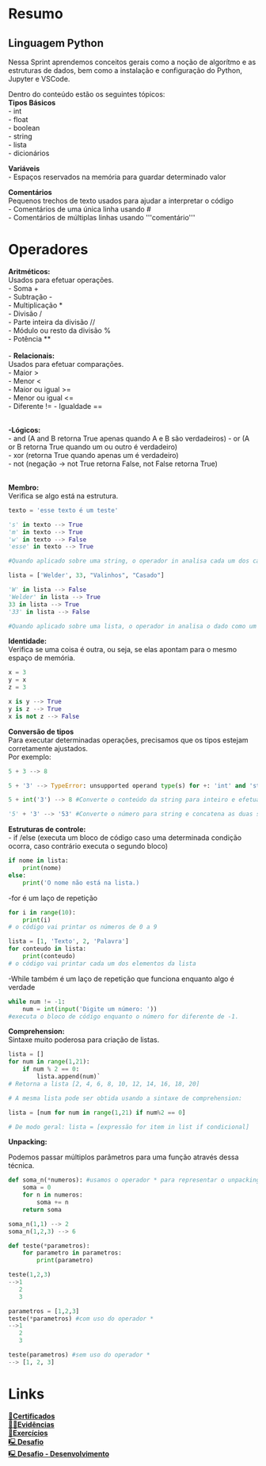 # Resumo

## **Linguagem Python**  
Nessa Sprint aprendemos conceitos gerais como a noção de algorítmo e as estruturas de dados, bem como a instalação e configuração do Python, Jupyter e VSCode.

Dentro do conteúdo estão os seguintes tópicos:  
**Tipos Básicos**  
    - int  
    - float  
    - boolean  
    - string  
    - lista  
    - dicionários    

**Variáveis**  
    - Espaços reservados na memória para guardar determinado valor  

**Comentários**  
Pequenos trechos de texto usados para ajudar a interpretar o código  
    - Comentários de uma única linha usando #  
    - Comentários de múltiplas linhas usando '''comentário'''  

# **Operadores**  
**Aritméticos:**  
    Usados para efetuar operações.  
    - Soma +  
    - Subtração -  
    - Multiplicação *  
    - Divisão /  
    - Parte inteira da divisão //  
    - Módulo ou resto da divisão %  
    - Potência **  
    <br>- **Relacionais:**  
    Usados para efetuar comparações.    
    - Maior >  
    - Menor <  
    - Maior ou igual >=  
    - Menor ou igual <=  
    - Diferente != 
    - Igualdade ==  

<br>**-Lógicos:**  
    - and (A and B retorna True apenas quando A e B são verdadeiros)
    - or (A or B retorna True quando um ou outro é verdadeiro)  
    - xor (retorna True quando apenas um é verdadeiro)  
    - not (negação -> not True retorna False, not False retorna True)  

<br>**Membro:**  
    Verifica se algo está na estrutura.

```python
texto = 'esse texto é um teste'

's' in texto --> True
'm' in texto --> True
'w' in texto --> False
'esse' in texto --> True

#Quando aplicado sobre uma string, o operador in analisa cada um dos caracteres.

lista = ['Welder', 33, "Valinhos", "Casado"]

'W' in lista --> False
'Welder' in lista --> True
33 in lista --> True
'33' in lista --> False

#Quando aplicado sobre uma lista, o operador in analisa o dado como um todo para uma dada posição. 
``` 

**Identidade:**  
    Verifica se uma coisa é outra, ou seja, se elas apontam para o mesmo espaço de memória.
``` python
x = 3
y = x
z = 3

x is y --> True
y is z --> True
x is not z --> False
```  
**Conversão de tipos**  
Para executar determinadas operações, precisamos que os tipos estejam corretamente ajustados.  
Por exemplo:

```python
5 + 3 --> 8

5 + '3' --> TypeError: unsupported operand type(s) for +: 'int' and 'str'

5 + int('3') --> 8 #Converte o conteúdo da string para inteiro e efetua a soma

'5' + '3' --> '53' #Converte o número para string e concatena as duas strings
```

**Estruturas de controle:**  
    - if /else (executa um bloco de código caso uma determinada condição ocorra, caso contrário executa o segundo bloco)

```python
if nome in lista: 
    print(nome)
else:
    print('O nome não está na lista.)
```
-for é um laço de repetição
```python
for i in range(10):
    print(i)
# o código vai printar os números de 0 a 9

lista = [1, 'Texto', 2, 'Palavra']
for conteudo in lista:
    print(conteudo)
# o código vai printar cada um dos elementos da lista 
```
-While também é um laço de repetição que funciona enquanto algo é verdade
```python
while num != -1:
    num = int(input('Digite um número: '))
#executa o bloco de código enquanto o número for diferente de -1.
```
**Comprehension:**  
Sintaxe muito poderosa para criação de listas.
```python
lista = []
for num in range(1,21):
    if num % 2 == 0:
        lista.append(num)`
# Retorna a lista [2, 4, 6, 8, 10, 12, 14, 16, 18, 20]

# A mesma lista pode ser obtida usando a sintaxe de comprehension:

lista = [num for num in range(1,21) if num%2 == 0]

# De modo geral: lista = [expressão for item in list if condicional]
```

**Unpacking:**  

Podemos passar múltiplos parâmetros para uma função através dessa técnica.
```python
def soma_n(*numeros): #usamos o operador * para representar o unpacking
    soma = 0
    for n in numeros:
        soma += n
    return soma

soma_n(1,1) --> 2
soma_n(1,2,3) --> 6

def teste(*parametros):
    for parametro in parametros:
        print(parametro)

teste(1,2,3)
-->1
   2
   3

parametros = [1,2,3]
teste(*parametros) #com uso do operador *
-->1
   2
   3

teste(parametros) #sem uso do operador *
--> [1, 2, 3]
```


# Links
[📜**Certificados**](/Sprint3/Certificados/certificado_AWS%20Course%20Completion%20Certificate.pdf)  
[🕵️‍♂️**Evidências** ](/Sprint3/Evidencias/)  
[💪**Exercícios**](/Sprint3/Exercicios/)  
[🖳**Desafio**](/Sprint3/Desafio/README.md)  
[🖳**Desafio - Desenvolvimento**](/Sprint3/Desafio/etapa-2/)


